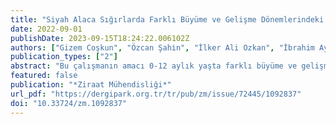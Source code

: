 ```yaml
---
title: "Siyah Alaca Sığırlarda Farklı Büyüme ve Gelişme Dönemlerindeki Vücut Ölçülerinden Canlı Ağırlık Tahmininde Kullanılan Veri Madenciliği Algoritmalarının Karşılaştırılması"
date: 2022-09-01
publishDate: 2023-09-15T18:24:22.006102Z
authors: ["Gizem Coşkun", "Özcan Şahi̇n", "İlker Ali Ozkan", "İbrahim Ayteki̇n"]
publication_types: ["2"]
abstract: "Bu çalışmanın amacı 0-12 aylık yaşta farklı büyüme ve gelişme dönemindeki sığırların bazı vücut ölçümlerinden canlı ağırlık tahmininde kullanılan veri madenciliği algoritmalarının karşılaştırılmasıdır. Çalışmada 24 baş dişi ve 18 baş erkek olmak üzere toplamda 42 baş sığıra ait kimi vücut ölçülerinden göğüs çevresi (GÇ), göğüs derinliği (GD), vücut uzunluğu (VU), cidago yüksekliği (CY), sağrı yüksekliği (SY) ile cinsiyet ve yaş özelliği bağımsız değişken, canlı ağırlık ise bağımlı değişken olarak ele alınmıştır. Vücut ölçülerinden canlı ağırlığının tahmin edilmesinde ise veri madenciliği algoritmalarından Çoklu Doğrusal Regresyon (MLR), Rastgele Orman (RF), Karar Ağacı (DT) ve En Yakın Komşu (kNN) algoritmaları çapraz doğrulama (cross-validation) 5 alınarak kullanılmıştır. Vücut ölçüleri ile canlı ağırlık (CA) arasında pozitif bir korelasyon olduğu tespit edilmiştir (Ptextless0.01). CA’nın en yüksek korelasyonu GÇ (r=0.972) ve GD (r=0.972) olarak bulunurken, en düşük korelasyon ise SY (r=0.887)’de bulunmuştur. MLR, RF, DT ve kNN algoritmalarında belirleme katsayıları (R2) sırasıyla % 93.90, % 91.20, % 85.70 ve % 85.60 olarak tespit edilmiştir. RF ve MLR’ye ait R2 değerleri; kNN ve DT modellerine nazaran daha yüksek bulunurken, MSE ve MAE tahmin performans ölçütleri ise bu modellerden daha düşük olarak tespit edilmiştir. Veri madenciliği algoritmalarından MLR modelin R2 değeri 0.939 ile en yüksek iken, en düşük değer ise kNN (0.856) modelinde tespit edilmiştir. Sonuç olarak; sığırların vücut ölçüleri kullanılarak canlı ağırlığı tahmin etmedeki doğruluğun yüksek olduğu ve sadece GÇ ve GD’nin ele alınması ilede doğru ve güvenilir sonuçlar elde edileceği söylenebilir. Sonuç olarak; sığırların vücut ölçüleri kullanılarak canlı ağırlığı tahmin etmedeki doğruluğun yüksek olduğu ve sadece belli bir vücut ölçüsünün ele alınması ile de doğru ve güvenilir sonuçlar elde edileceği söylenebilir."
featured: false
publication: "*Ziraat Mühendisliği*"
url_pdf: "https://dergipark.org.tr/tr/pub/zm/issue/72445/1092837"
doi: "10.33724/zm.1092837"
---
```


